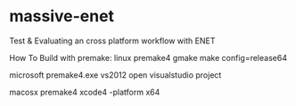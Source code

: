 massive-enet
============

Test &amp; Evaluating an cross platform workflow with ENET

How To Build with premake:
linux 
premake4 gmake
make config=release64

microsoft
premake4.exe vs2012
open visualstudio project

macosx
premake4 xcode4 -platform x64
